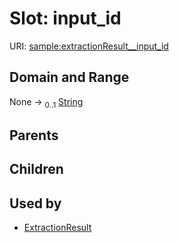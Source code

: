 
# Slot: input_id




URI: [sample:extractionResult__input_id](http://w3id.org/ontogpt/environmental-sample/extractionResult__input_id)


## Domain and Range

None &#8594;  <sub>0..1</sub> [String](types/String.md)

## Parents


## Children


## Used by

 * [ExtractionResult](ExtractionResult.md)
